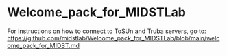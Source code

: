 # Welcome_pack_for_MIDSTLab
For instructions on how to connect to ToSUn and Truba servers, go to: https://github.com/midstlab/Welcome_pack_for_MIDSTLab/blob/main/welcome_pack_for_MIDST.md
